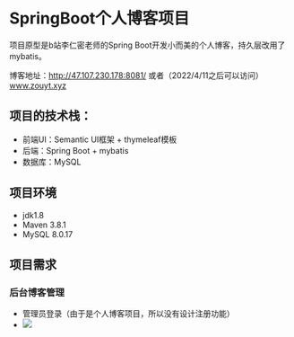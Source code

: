 # SpringBoot个人博客项目
项目原型是b站李仁密老师的Spring Boot开发小而美的个人博客，持久层改用了mybatis。

博客地址：http://47.107.230.178:8081/      或者（2022/4/11之后可以访问）www.zouyt.xyz
## 项目的技术栈：
  - 前端UI：Semantic UI框架 + thymeleaf模板
  - 后端：Spring Boot + mybatis
  - 数据库：MySQL
 ## 项目环境
  - jdk1.8
  - Maven 3.8.1
  - MySQL 8.0.17
 ## 项目需求
 ### 后台博客管理
 - 管理员登录（由于是个人博客项目，所以没有设计注册功能）
  - <img src="https://gitee.com/zou_yt/image/raw/master/img/博客后端管理登录.png" style="width='100px'">
